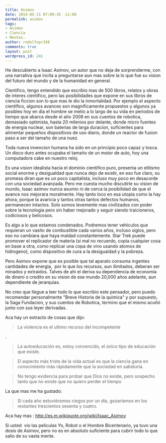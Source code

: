 ```yaml
---
title: Asimov
date: 2014-05-11 07:09:35 -11:00
permalink: asimov
tags:
- Asimov
- Ciencia
- Mentes.
author: rodolfopr338
comments: true
layout: post
wordpress_id: 241
---
```


<!-- more -->
He descubierto a Isaac Asimov, un autor que no deja de sorprenderme, con una narrativa que incita a preguntarse aun mas sobre la lo que fue su vision del futuro del mundo y de la humanidad en general.


Cientifico, tengo entendido que escribio mas de 500 libros, relatos y obras de interes cientifico, pero las posibilidades que expone en sus libros de ciencia ficcion son lo que mas le dio la inmortalidad.
Por ejemplo el aspecto cientifico, algunos avances son magnificamente propuestos y algunos ya posibles hoy en dia el hombre se metio a lo largo de su vida en periodos de tiempo que abarca desde el año 2008 en sus cuentos de robotica, demasiado optimista, hasta 20 milenios por delante, donde micro fuentes de energia nuclear, son baterias de larga duracion, suficientes para alimentar pequeños dispositivos de uso diario, donde un reactor de fusion paso a ser del tamaño de una nuez.

Toda nueva invencion humana ha sido en un principio poco capaz y tosca. Un disco duro antes ocupaba el tamaño de un motor de auto, hoy una computadora cabe en nuestro reloj.

Es una vision idealista hacia el dominio cientifico puro, presenta un elitismo social enorme y desigualdad que nunca dejo de existir, en eso fue claro, su promesa diran que es un poco capitalista, incluso muy poco en desacorde con una sociedad avanzada.
Pero me cuesta mucho discutirle su vision de mundo, Isaac asimov nunca asumio ni de cerca la posibilidad de que el avance nos mejorara moralmente. Hay tanto loco en esa utopia como la hay ahora, porque la avaricia y tantos otras tantos defectos humanos, permanecen intactos. Solo somos levemente mas civilizados con poder sobre la tecnologia pero sin haber mejorado y seguir siendo traicioneros, codiciosos y belicosos.

Es algo a lo que estamos condenados. Podremos tener vehiculos que requieran un vasito de combustible cada varios años, incluso siglos, pero eso no cambiara que haya maldad constantemente. 
Star Trek puede promover el replicador de materia (si mal no recuerdo, copia cualquier cosa en base a otra, como replicar una copa de vino usando atomos de hidrogeno), como dispositivo de cura a la desigualdad y la pobreza.

Pero Asimov expone que es posible que tal aparato consuma ingentes cantidades de energia,  por lo que los recursos, aun ilimitados, deberan ser minados y extraidos. Talves de ahi el deriva su dependencia de economia de dinero o credito en su vision de ese mundo 20,000 años adelante, aun dependiente de jerarquias.

No creo que llegue a leer todo lo que escribio este pensador, pero puedo recomendar personalmente "Breve Historia de la quimica" y por supuesto, la Saga Fundacion, y sus cuentos de Robotica, termino que el mismo acuñó junto con sus leyer derivadas.

Aca hay un extracto de cosas que dijo:



<blockquote>La violencia es el ultimo recurso del incompetente


</blockquote>



.



<blockquote>La autoeducación es, estoy convencido, el único tipo de educación que existe.


</blockquote>






<blockquote>El aspecto más triste de la vida actual es que la ciencia gana en conocimiento más rápidamente que la sociedad en sabiduría.


</blockquote>






<blockquote>No tengo evidencia para probar que Dios no existe, pero sospecho tanto que no existe que no quiero perder el tiempo


</blockquote>




La que mas me ha gustado:



<blockquote>Si cada año estuviéramos ciegos por un día, gozaríamos en los restantes trescientos sesenta y cuatro.


</blockquote>




Aca hay mas :
http://es.m.wikiquote.org/wiki/Isaac_Asimov 

Si usted  vio las peliculas Yo, Robot o el Hombre Bicentenario, ya tuvo una dosis de Asimov, pero no es en absoluto suficiente para cubrir todo lo que salio de su vasta mente.

